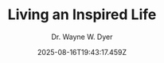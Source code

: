 ---
title: "Living an Inspired Life"
date: "2025-08-16T19:43:17.459Z"
author: "Dr. Wayne W. Dyer"
read_year: "NO"
recommendation: '3'
url: /bookshelf/living-an-inspired-life
---
